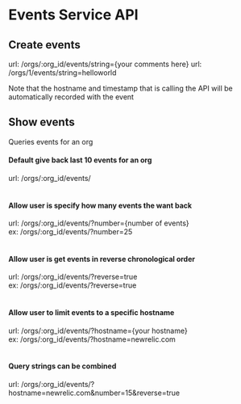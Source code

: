 # Events Service API

## Create events
url: /orgs/:org_id/events/string={your comments here}
url: /orgs/1/events/string=helloworld

Note that the hostname and timestamp that is calling the API will be automatically recorded with the event


## Show events
Queries events for an org

#### Default give back last 10 events for an org
url: /orgs/:org_id/events/
<br>
<br>

#### Allow user is specify how many events the want back
url: /orgs/:org_id/events/?number={number of events}<br>
ex: /orgs/:org_id/events/?number=25
<br>
<br>

#### Allow user is get events in reverse chronological order
url: /orgs/:org_id/events/?reverse=true<br>
ex: /orgs/:org_id/events/?reverse=true
<br>
<br>
#### Allow user to limit events to a specific hostname
url: /orgs/:org_id/events/?hostname={your hostname}<br>
ex: /orgs/:org_id/events/?hostname=newrelic.com
<br>
<br>
#### Query strings can be combined
url: /orgs/:org_id/events/?hostname=newrelic.com&number=15&reverse=true<br>
